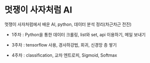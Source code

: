 # 멋쟁이 사자처럼 AI

멋쟁이 사자처럼에서 배운 AI, python, 데이터 분석 정리(차근차근 전진)

- 1주차
  : Python을 통한 데이터 크롤링, list와 set, api 이용하기, 메일 보내기

- 3주차
  : tensorflow 사용, 경사하강법, 회귀, 신경망 층 쌓기
  
- 4주차
  : classification, 교차 엔트로피, Sigmoid, Softmax
